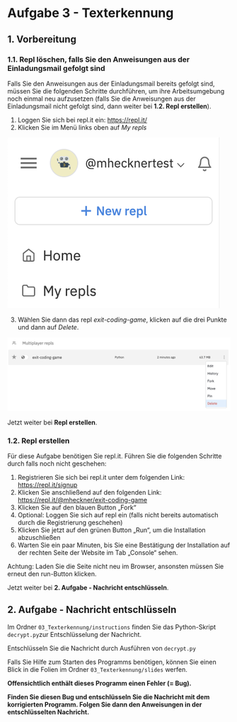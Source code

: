 # Aufgabe 3 - Texterkennung

## 1. Vorbereitung
### 1.1. Repl löschen, falls Sie den Anweisungen aus der Einladungsmail gefolgt sind
Falls Sie den Anweisungen aus der Einladungsmail bereits gefolgt sind, müssen Sie die folgenden Schritte durchführen, um ihre Arbeitsumgebung noch einmal neu aufzusetzen (falls Sie die Anweisungen aus der Einladungsmail nicht gefolgt sind, dann weiter bei **1.2. Repl erstellen**).

1. Loggen Sie sich bei repl.it ein: https://repl.it/
2. Klicken Sie im Menü links oben auf *My repls*

![](../../img/del_my_repls.png?raw=true)

3. Wählen Sie dann das repl *exit-coding-game*, klicken auf die drei Punkte und dann auf *Delete*.

![](../../img/del_my_repls_exit.png?raw=true)

Jetzt weiter bei **Repl erstellen**.

### 1.2. Repl erstellen
Für diese Aufgabe benötigen Sie repl.it. Führen Sie die folgenden Schritte durch falls noch nicht geschehen:

1. Registrieren Sie sich bei repl.it unter dem folgenden Link: https://repl.it/signup
2. Klicken Sie anschließend auf den folgenden Link: https://repl.it/@mheckner/exit-coding-game
3. Klicken Sie auf den blauen Button „Fork“
4. Optional: Loggen Sie sich auf repl ein (falls nicht bereits automatisch durch die Registrierung geschehen)
5. Klicken Sie jetzt auf den grünen Button „Run“, um die Installation abzuschließen
6. Warten Sie ein paar Minuten, bis Sie eine Bestätigung der Installation auf der rechten Seite der Website im Tab „Console“ sehen.

Achtung: Laden Sie die Seite nicht neu im Browser, ansonsten müssen Sie erneut den run-Button klicken.

Jetzt weiter bei **2. Aufgabe - Nachricht entschlüsseln**.

## 2. Aufgabe - Nachricht entschlüsseln
Im Ordner `03_Texterkennung/instructions` finden Sie das Python-Skript `decrypt.py`zur Entschlüsselung der Nachricht.

Entschlüsseln Sie die Nachricht durch Ausführen
von `decrypt.py`

Falls Sie Hilfe zum Starten des Programms benötigen, können Sie einen Blick in die Folien im Ordner `03_Texterkennung/slides` werfen.

**Offensichtlich enthält dieses Programm einen Fehler (= Bug).**

**Finden Sie diesen Bug und entschlüsseln Sie die Nachricht mit dem korrigierten
Programm. Folgen Sie dann den Anweisungen in der entschlüsselten Nachricht.**
